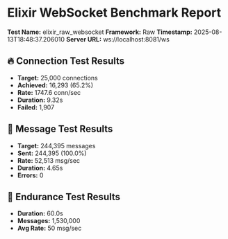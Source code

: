 # Elixir WebSocket Benchmark Report

**Test Name:** elixir_raw_websocket
**Framework:** Raw
**Timestamp:** 2025-08-13T18:48:37.206010
**Server URL:** ws://localhost:8081/ws

## 🔥 Connection Test Results

- **Target:** 25,000 connections
- **Achieved:** 16,293 (65.2%)
- **Rate:** 1747.6 conn/sec
- **Duration:** 9.32s
- **Failed:** 1,907

## 🌊 Message Test Results

- **Target:** 244,395 messages
- **Sent:** 244,395 (100.0%)
- **Rate:** 52,513 msg/sec
- **Duration:** 4.65s
- **Errors:** 0

## 💪 Endurance Test Results

- **Duration:** 60.0s
- **Messages:** 1,530,000
- **Avg Rate:** 50 msg/sec


